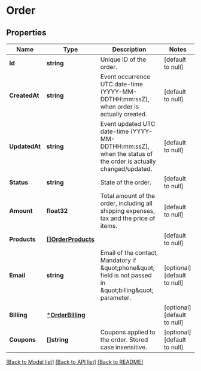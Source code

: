 # Order

## Properties
Name | Type | Description | Notes
------------ | ------------- | ------------- | -------------
**Id** | **string** | Unique ID of the order. | [default to null]
**CreatedAt** | **string** | Event occurrence UTC date-time (YYYY-MM-DDTHH:mm:ssZ), when order is actually created. | [default to null]
**UpdatedAt** | **string** | Event updated UTC date-time (YYYY-MM-DDTHH:mm:ssZ), when the status of the order is actually changed/updated. | [default to null]
**Status** | **string** | State of the order. | [default to null]
**Amount** | **float32** | Total amount of the order, including all shipping expenses, tax and the price of items. | [default to null]
**Products** | [**[]OrderProducts**](orderProducts.md) |  | [default to null]
**Email** | **string** | Email of the contact, Mandatory if \&quot;phone\&quot; field is not passed in \&quot;billing\&quot; parameter. | [optional] [default to null]
**Billing** | [***OrderBilling**](orderBilling.md) |  | [optional] [default to null]
**Coupons** | **[]string** | Coupons applied to the order. Stored case insensitive. | [optional] [default to null]

[[Back to Model list]](../README.md#documentation-for-models) [[Back to API list]](../README.md#documentation-for-api-endpoints) [[Back to README]](../README.md)


